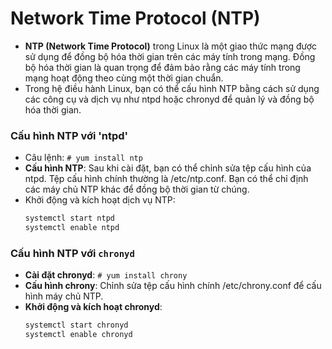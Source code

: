 # Network Time Protocol (NTP)
- **NTP (Network Time Protocol)** trong Linux là một giao thức mạng được sử dụng để đồng bộ hóa thời gian trên các máy tính trong mạng. Đồng bộ hóa thời gian là quan trọng để đảm bảo rằng các máy tính trong mạng hoạt động theo cùng một thời gian chuẩn.
- Trong hệ điều hành Linux, bạn có thể cấu hình NTP bằng cách sử dụng các công cụ và dịch vụ như ntpd hoặc chronyd để quản lý và đồng bộ hóa thời gian.

### Cấu hình NTP với 'ntpd'
- Câu lệnh: `# yum install ntp`
- **Cấu hình NTP**: Sau khi cài đặt, bạn có thể chỉnh sửa tệp cấu hình của ntpd. Tệp cấu hình chính thường là /etc/ntp.conf. Bạn có thể chỉ định các máy chủ NTP khác để đồng bộ thời gian từ chúng.
- Khởi động và kích hoạt dịch vụ NTP: 
	```sh
	systemctl start ntpd
	systemctl enable ntpd
	```
### Cấu hình NTP với `chronyd`
- **Cài đặt chronyd**: `# yum install chrony`
- **Cấu hình chrony**: Chỉnh sửa tệp cấu hình chính /etc/chrony.conf để cấu hình máy chủ NTP.
- **Khởi động và kích hoạt chronyd**:
	```sh
	systemctl start chronyd
	systemctl enable chronyd
	```
